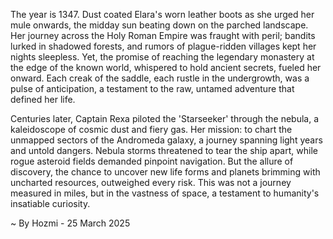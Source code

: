 
The year is 1347.  Dust coated Elara's worn leather boots as she urged her mule onwards, the midday sun beating down on the parched landscape.  Her journey across the Holy Roman Empire was fraught with peril; bandits lurked in shadowed forests, and rumors of plague-ridden villages kept her nights sleepless. Yet, the promise of reaching the legendary monastery at the edge of the known world, whispered to hold ancient secrets, fueled her onward. Each creak of the saddle, each rustle in the undergrowth, was a pulse of anticipation, a testament to the raw, untamed adventure that defined her life.

Centuries later, Captain Rexa piloted the 'Starseeker' through the nebula, a kaleidoscope of cosmic dust and fiery gas.  Her mission: to chart the unmapped sectors of the Andromeda galaxy, a journey spanning light years and untold dangers.  Nebula storms threatened to tear the ship apart, while rogue asteroid fields demanded pinpoint navigation.  But the allure of discovery, the chance to uncover new life forms and planets brimming with uncharted resources, outweighed every risk.  This was not a journey measured in miles, but in the vastness of space, a testament to humanity's insatiable curiosity.

~ By Hozmi - 25 March 2025
